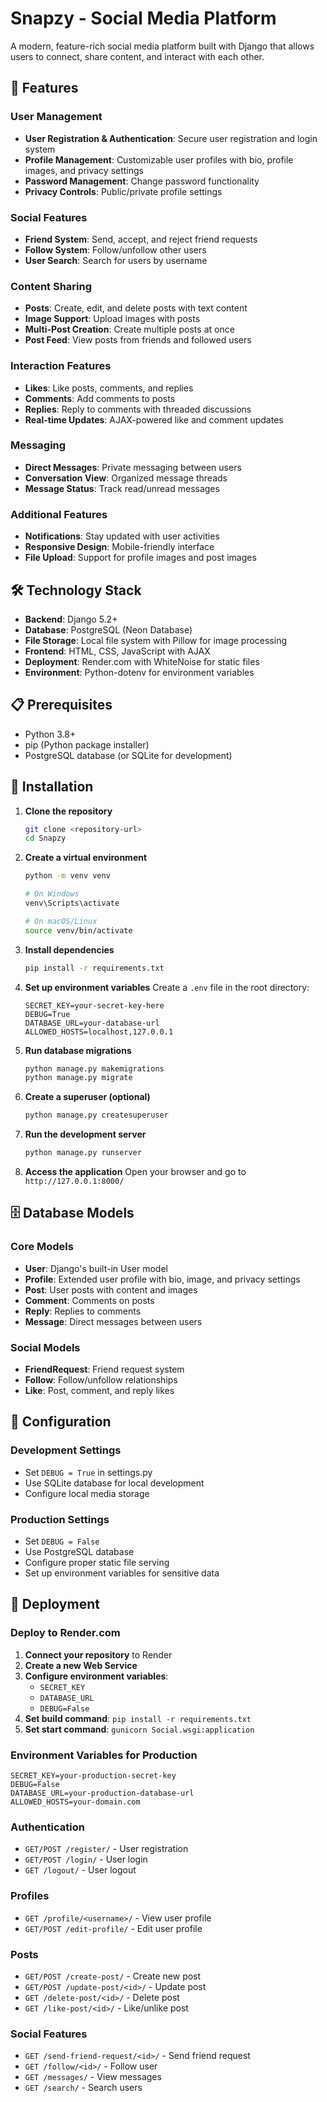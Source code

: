 # Snapzy - Social Media Platform

A modern, feature-rich social media platform built with Django that allows users to connect, share content, and interact with each other.

## 🌟 Features

### User Management
- **User Registration & Authentication**: Secure user registration and login system
- **Profile Management**: Customizable user profiles with bio, profile images, and privacy settings
- **Password Management**: Change password functionality
- **Privacy Controls**: Public/private profile settings

### Social Features
- **Friend System**: Send, accept, and reject friend requests
- **Follow System**: Follow/unfollow other users
- **User Search**: Search for users by username

### Content Sharing
- **Posts**: Create, edit, and delete posts with text content
- **Image Support**: Upload images with posts
- **Multi-Post Creation**: Create multiple posts at once
- **Post Feed**: View posts from friends and followed users

### Interaction Features
- **Likes**: Like posts, comments, and replies
- **Comments**: Add comments to posts
- **Replies**: Reply to comments with threaded discussions
- **Real-time Updates**: AJAX-powered like and comment updates

### Messaging
- **Direct Messages**: Private messaging between users
- **Conversation View**: Organized message threads
- **Message Status**: Track read/unread messages

### Additional Features
- **Notifications**: Stay updated with user activities
- **Responsive Design**: Mobile-friendly interface
- **File Upload**: Support for profile images and post images

## 🛠️ Technology Stack

- **Backend**: Django 5.2+
- **Database**: PostgreSQL (Neon Database)
- **File Storage**: Local file system with Pillow for image processing
- **Frontend**: HTML, CSS, JavaScript with AJAX
- **Deployment**: Render.com with WhiteNoise for static files
- **Environment**: Python-dotenv for environment variables

## 📋 Prerequisites

- Python 3.8+
- pip (Python package installer)
- PostgreSQL database (or SQLite for development)

## 🚀 Installation

1. **Clone the repository**
   ```bash
   git clone <repository-url>
   cd Snapzy
   ```

2. **Create a virtual environment**
   ```bash
   python -m venv venv
   
   # On Windows
   venv\Scripts\activate
   
   # On macOS/Linux
   source venv/bin/activate
   ```

3. **Install dependencies**
   ```bash
   pip install -r requirements.txt
   ```

4. **Set up environment variables**
   Create a `.env` file in the root directory:
   ```env
   SECRET_KEY=your-secret-key-here
   DEBUG=True
   DATABASE_URL=your-database-url
   ALLOWED_HOSTS=localhost,127.0.0.1
   ```

5. **Run database migrations**
   ```bash
   python manage.py makemigrations
   python manage.py migrate
   ```

6. **Create a superuser (optional)**
   ```bash
   python manage.py createsuperuser
   ```

7. **Run the development server**
   ```bash
   python manage.py runserver
   ```

8. **Access the application**
   Open your browser and go to `http://127.0.0.1:8000/`



## 🗄️ Database Models

### Core Models
- **User**: Django's built-in User model
- **Profile**: Extended user profile with bio, image, and privacy settings
- **Post**: User posts with content and images
- **Comment**: Comments on posts
- **Reply**: Replies to comments
- **Message**: Direct messages between users

### Social Models
- **FriendRequest**: Friend request system
- **Follow**: Follow/unfollow relationships
- **Like**: Post, comment, and reply likes

## 🔧 Configuration

### Development Settings
- Set `DEBUG = True` in settings.py
- Use SQLite database for local development
- Configure local media storage

### Production Settings
- Set `DEBUG = False`
- Use PostgreSQL database
- Configure proper static file serving
- Set up environment variables for sensitive data

## 🚀 Deployment

### Deploy to Render.com

1. **Connect your repository** to Render
2. **Create a new Web Service**
3. **Configure environment variables**:
   - `SECRET_KEY`
   - `DATABASE_URL`
   - `DEBUG=False`
4. **Set build command**: `pip install -r requirements.txt`
5. **Set start command**: `gunicorn Social.wsgi:application`

### Environment Variables for Production
```env
SECRET_KEY=your-production-secret-key
DEBUG=False
DATABASE_URL=your-production-database-url
ALLOWED_HOSTS=your-domain.com
```


### Authentication
- `GET/POST /register/` - User registration
- `GET/POST /login/` - User login
- `GET /logout/` - User logout

### Profiles
- `GET /profile/<username>/` - View user profile
- `GET/POST /edit-profile/` - Edit user profile

### Posts
- `GET/POST /create-post/` - Create new post
- `GET/POST /update-post/<id>/` - Update post
- `GET /delete-post/<id>/` - Delete post
- `GET /like-post/<id>/` - Like/unlike post

### Social Features
- `GET /send-friend-request/<id>/` - Send friend request
- `GET /follow/<id>/` - Follow user
- `GET /messages/` - View messages
- `GET /search/` - Search users

